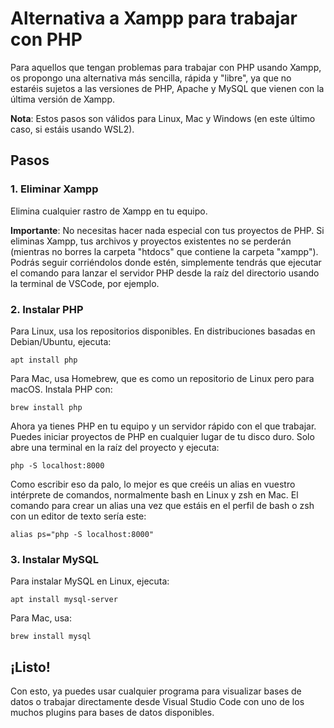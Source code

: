 # Alternativa a Xampp para trabajar con PHP

Para aquellos que tengan problemas para trabajar con PHP usando Xampp, os propongo una alternativa más sencilla, rápida y "libre", ya que no estaréis sujetos a las versiones de PHP, Apache y MySQL que vienen con la última versión de Xampp.

**Nota**: Estos pasos son válidos para Linux, Mac y Windows (en este último caso, si estáis usando WSL2).

## Pasos

### 1. Eliminar Xampp
Elimina cualquier rastro de Xampp en tu equipo.

**Importante**: No necesitas hacer nada especial con tus proyectos de PHP. Si eliminas Xampp, tus archivos y proyectos existentes no se perderán (mientras no borres la carpeta "htdocs" que contiene la carpeta "xampp"). Podrás seguir corriéndolos donde estén, simplemente tendrás que ejecutar el comando para lanzar el servidor PHP desde la raíz del directorio usando la terminal de VSCode, por ejemplo.

### 2. Instalar PHP
Para Linux, usa los repositorios disponibles. En distribuciones basadas en Debian/Ubuntu, ejecuta:


    apt install php

Para Mac, usa Homebrew, que es como un repositorio de Linux pero para macOS. Instala PHP con:

    brew install php


Ahora ya tienes PHP en tu equipo y un servidor rápido con el que trabajar. Puedes iniciar proyectos de PHP en cualquier lugar de tu disco duro. Solo abre una terminal en la raíz del proyecto y ejecuta:

    php -S localhost:8000

Como escribir eso da palo, lo mejor es que creéis un alias en vuestro intérprete de comandos, normalmente bash en Linux y zsh en Mac. El comando para crear un alias una vez que estáis en el perfil de bash o zsh con un editor de texto sería este:

    alias ps="php -S localhost:8000"

### 3. Instalar MySQL

Para instalar MySQL en Linux, ejecuta:

`apt install mysql-server`

Para Mac, usa:

`brew install mysql`

## ¡Listo!

Con esto, ya puedes usar cualquier programa para visualizar bases de datos o trabajar directamente desde Visual Studio Code con uno de los muchos plugins para bases de datos disponibles.
